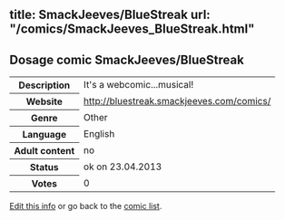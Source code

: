 title: SmackJeeves/BlueStreak
url: "/comics/SmackJeeves_BlueStreak.html"
---
Dosage comic SmackJeeves/BlueStreak
-----------------------------------------

<table class="comicinfo">
<tr>
<th>Description</th><td>It's a webcomic...musical!</td>
</tr>
<tr>
<th>Website</th><td><a href="http://bluestreak.smackjeeves.com/comics/">http://bluestreak.smackjeeves.com/comics/</a></td>
</tr>
<tr>
<th>Genre</th><td>Other</td>
</tr>
<tr>
<th>Language</th><td>English</td>
</tr>
<tr>
<th>Adult content</th><td>no</td>
</tr>
<tr>
<th>Status</th><td>ok on 23.04.2013</td>
</tr>
<tr>
<th>Votes</th><td>0</div></td>
</tr>
</table>

[Edit this info](/comics/SmackJeeves_BlueStreak_edit.html) or go back to the [comic list](../comic-index.html).
